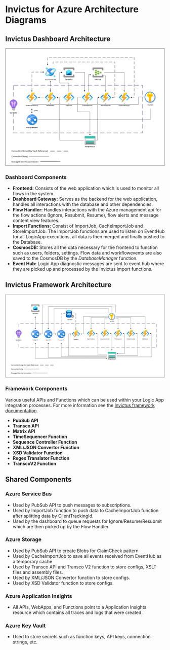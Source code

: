 # Invictus for Azure Architecture Diagrams

## Invictus Dashboard Architecture

![Architecture diagram](/images/InvictusV2Diagram_Dashboard.jpg "Invictus dashboard architecture diagram")

### Dashboard Components

- **Frontend:** Consists of the web application which is used to monitor all flows in the system.
- **Dashboard Gateway:** Serves as the backend for the web application, handles all interactions with the database and other dependencies.
- **Flow Handler:** Handles interactions with the Azure management api for the flow actions (Ignore, Resubmit, Resume), flow alerts and message content view features.
- **Import Functions:** Consist of ImportJob, CacheImportJob and StoreImportJob. The ImportJob functions are used to listen on EventHub for all LogicApp executions, all data is then merged and finally pushed to the Database.
- **CosmosDB:** Stores all the data necessary for the frontend to function such as users, folders, settings. Flow data and workflowevents are also saved to the CosmosDB by the *DatabaseManager* function.
- **Event Hub:** Logic App diagnostic messages are sent to event hub where they are picked up and processed by the Invictus import functions.

## Invictus Framework Architecture

![Architecture diagram](/images/InvictusV2Diagram_Framework.jpg "Invictus framework architecture diagram")

### Framework Components

Various useful APIs and Functions which can be used within your Logic App integration processes. For more information see the [Invictus framework documentation](/framework/framework.md).

- **PubSub API**
- **Transco API**
- **Matrix API**
- **TimeSequencer Function**
- **Sequence Controller Function**
- **XML/JSON Convertor Function**
- **XSD Validator Function**
- **Regex Translator Function**
- **TranscoV2 Function**

## Shared Components

### Azure Service Bus

- Used by PubSub API to push messages to subscriptions.
- Used by ImportJob function to push data to CacheImportJob function after splitting data by ClientTrackingId.
- Used by the dashboard to queue requests for Ignore/Resume/Resubmit which are then picked up by the Flow Handler.

### Azure Storage

- Used by PubSub API to create Blobs for ClaimCheck pattern
- Used by CacheImportJob to save all events received from EventHub as a temporary cache
- Used by Transco API and Transco V2 function to store configs, XSLT files and assembly files.
- Used by XML/JSON Convertor function to store configs.
- Used by XSD Validator function to store configs.
 
### Azure Application Insights

- All APIs, WebApps, and Functions point to a Application Insights resource which contains all traces and logs that were created.
 
### Azure Key Vault

- Used to store secrets such as function keys, API keys, connection strings, etc.
